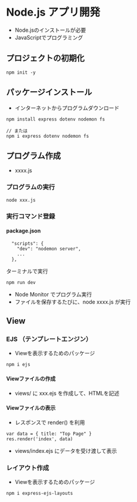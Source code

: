 # Node.js アプリ開発
- Node.jsのインストールが必要
- JavaScriptでプログラミング

## プロジェクトの初期化
```
npm init -y
```

## パッケージインストール
- インターネットからプログラムダウンロード
```
npm install express dotenv nodemon fs

// または
npm i express dotenv nodemon fs
```

## プログラム作成
- xxxx.js

### プログラムの実行
```
node xxx.js
```

### 実行コマンド登録
#### package.json
```
  "scripts": {
    "dev": "nodemon server",
    ...
  },
```
ターミナルで実行
```
npm run dev
```
- Node Monitor でプログラム実行
- ファイルを保存するたびに、node xxxx.js が実行

## View
### EJS （テンプレートエンジン）
- Viewを表示するためのパッケージ

```
npm i ejs
```

#### Viewファイルの作成
- views/ に xxx.ejs を作成して、HTMLを記述

#### Viewファイルの表示
- レスポンスで render() を利用

```
var data = { title: "Top Page" }
res.render('index', data)
```
- views/index.ejs にデータを受け渡して表示

### レイアウト作成
- Viewを表示するためのパッケージ

```
npm i express-ejs-layouts
```